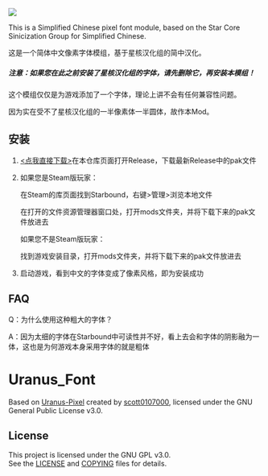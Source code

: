 ![](https://i.imgur.com/9khPwWX.png&type=image)

This is a Simplified Chinese pixel font module, based on the Star Core Sinicization Group for Simplified Chinese.

这是一个简体中文像素字体模组，基于星核汉化组的简中汉化。

##### 注意：如果您在此之前安装了星核汉化组的字体，请先删除它，再安装本模组！



这个模组仅仅是为游戏添加了一个字体，理论上讲不会有任何兼容性问题。

因为实在受不了星核汉化组的一半像素体一半圆体，故作本Mod。



## 安装

1. [<点我直接下载>](https://github.com/ZenoRasta/Starbound-Uranus-Font-Mod/releases)在本仓库页面打开Release，下载最新Release中的pak文件

2. 如果您是Steam版玩家：

   在Steam的库页面找到Starbound，右键>管理>浏览本地文件

   在打开的文件资源管理器窗口处，打开mods文件夹，并将下载下来的pak文件放进去



   如果您不是Steam版玩家：

   找到游戏安装目录，打开mods文件夹，并将下载下来的pak文件放进去

3. 启动游戏，看到中文的字体变成了像素风格，即为安装成功

## FAQ

Q：为什么使用这种粗大的字体？

A：因为太细的字体在Starbound中可读性并不好，看上去会和字体的阴影融为一体，这也是为何游戏本身采用字体的就是粗体

# Uranus_Font

Based on [Uranus-Pixel](https://github.com/scott0107000/Uranus-Pixel) created by [scott0107000](https://github.com/scott0107000), licensed under the GNU General Public License v3.0.

## License

This project is licensed under the GNU GPL v3.0.  
See the [LICENSE](LICENSE) and [COPYING](COPYING) files for details.
